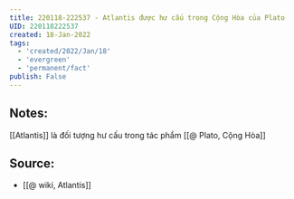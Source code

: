 ```yaml
---
title: 220118-222537 - Atlantis được hư cấu trong Cộng Hòa của Plato
UID: 220118222537
created: 18-Jan-2022
tags:
  - 'created/2022/Jan/18'
  - 'evergreen'
  - 'permanent/fact'
publish: False
---
```

## Notes:
[[Atlantis]] là đối tượng hư cấu trong tác phẩm [[@ Plato, Cộng Hòa]]

## Source:
- [[@ wiki, Atlantis]]


